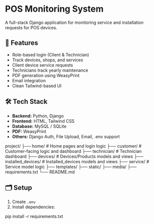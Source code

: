 # POS Monitoring System

A full-stack Django application for monitoring service and installation requests for POS devices.

## 🚀 Features

- Role-based login (Client & Technician)
- Track devices, shops, and services
- Client device service requests
- Technicians track yearly maintenance
- PDF generation using WeasyPrint
- Email integration
- Clean Tailwind-based UI

## 🛠 Tech Stack

- **Backend:** Python, Django
- **Frontend:** HTML, Tailwind CSS
- **Database:** MySQL / SQLite
- **PDF:** WeasyPrint
- **Others:** Django Auth, File Upload, Email, .env support

project/
├── home/ # Home pages and login logic
├── customer/ # Customer-facing logic and dashboard
├── technician/ # Technician dashboard
├── devices/ # Devices/Products models and views
├── installed_devices/ # Installed_devices models and views
├── service/ # Service model logic
├── templates/
├── static/
├── media/
├── requirements.txt
└── README.md

## 🗂 Setup

1. Create `.env` 
2. Install dependencies:


pip install -r requirements.txt
